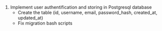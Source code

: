 1. Implement user authentification and storing in Postgresql database
    - Create the table (id, username, email, password_hash, created_at, updated_at)
    - Fix migration bash scripts